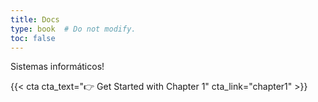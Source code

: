 ```yaml
---
title: Docs
type: book  # Do not modify.
toc: false
---
```


Sistemas informáticos!

{{< cta cta_text="👉 Get Started with Chapter 1" cta_link="chapter1" >}}
